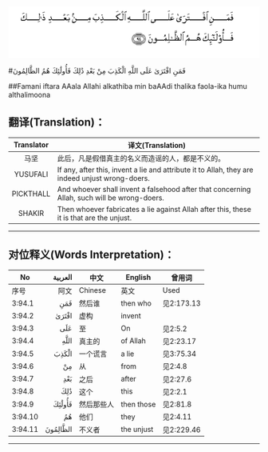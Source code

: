 ![003:094](images/003_094.gif)

#فَمَنِ افْتَرَىٰ عَلَى اللَّهِ الْكَذِبَ مِنْ بَعْدِ ذَٰلِكَ فَأُولَٰئِكَ هُمُ الظَّالِمُونَ 

##Famani iftara AAala Allahi alkathiba min baAAdi thalika faola-ika humu althalimoona 

## 翻译(Translation)：

| Translator | 译文(Translation)                                            |
| :--------: | ------------------------------------------------------------ |
|    马坚    | 此后，凡是假借真主的名义而造谣的人，都是不义的。             |
|  YUSUFALI  | If any, after this, invent a lie and attribute it to Allah, they are indeed unjust wrong-doers. |
| PICKTHALL  | And whoever shall invent a falsehood after that concerning Allah, such will be wrong-doers. |
|   SHAKIR   | Then whoever fabricates a lie against Allah after this, these it is that are the unjust. |

---

## 对位释义(Words Interpretation)：

| No   | العربية | 中文    | English | 曾用词 |
| ---- | ------: | ------- | ------- | ------ |
| 序号 |    阿文 | Chinese | 英文    | Used   |
| 3:94.1  | فَمَنِ      | 然后谁     | then who   | 见2:173.13 |
| 3:94.2  | افْتَرَىٰ    | 虚构       | invent     |            |
| 3:94.3  | عَلَى      | 至         | On         | 见2:5.2    |
| 3:94.4  |     اللَّهِ | 真主的     | of Allah   | 见2:23.17  |
| 3:94.5  | الْكَذِبَ    | 一个谎言   | a lie      | 见3:75.34  |
| 3:94.6  | مِنْ       | 从         | from       | 见2:4.8    |
| 3:94.7  | بَعْدِ      | 之后       | after      | 见2:27.6   |
| 3:94.8  | ذَٰلِكَ      | 这个       | this       | 见2:2.1    |
| 3:94.9  | فَأُولَٰئِكَ   | 然后那些人 | then those | 见2:81.8   |
| 3:94.10 | هُمُ       | 他们       | they       | 见2:4.11   |
| 3:94.11 | الظَّالِمُونَ | 不义者     | the unjust | 见2:229.46 |

---
